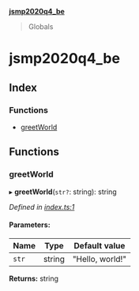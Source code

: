 **[jsmp2020q4_be](README.md)**

> Globals

# jsmp2020q4\_be

## Index

### Functions

* [greetWorld](globals.md#greetworld)

## Functions

### greetWorld

▸ **greetWorld**(`str?`: string): string

*Defined in [index.ts:1](https://github.com/melenadesign/jsmp_q42020/blob/595e8bc/JSMPserver/src/index.ts#L1)*

#### Parameters:

Name | Type | Default value |
------ | ------ | ------ |
`str` | string | "Hello, world!" |

**Returns:** string
